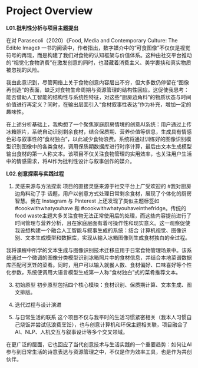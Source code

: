 # Project Overview

**L01.批判性分析与项目主题提出**

在对 Parasecoli（2020）《Food, Media and Contemporary Culture: The Edible Image》 一书的阅读中，作者指出，数字媒介中的“可食图像”不仅仅是视觉符号的再现，而是构建了我们对食物的认知框架与价值体系。这种由社交平台推动的“视觉化食物消费”在激发创意的同时，也潜藏着消费主义、美学裹挟和真实物质被忽视的风险。

我由此意识到，尽管网络上关于食物创意内容层出不穷，但大多数仍停留在“图像再创造”的表面，缺乏对食物生命周期与资源管理的结构性回应。这促使我思考：能否借助人工智能的结构性与系统性特征，对这些“厨房边角料”的物质状态与时间价值进行再定义？同时，在输出层面引入“食材叙事性表达”作为补充，增加一定的趣味性。

在上述分析基础上，我构想了一个聚焦家庭厨房情境的创意AI系统：用户通过上传冰箱照片，系统自动识别剩余食材，结合保质期、营养价值等信息，生成具有情感色彩与叙事性的“食材独白”，以此减少食物浪费。系统将通过训练好的图像识别模型识别图像中的各类食材，调用保质期数据库进行时序计算，最后由文本生成模型输出食材的第一人称文本。该项目不仅关注食物管理的实用效率，也关注用户生活中的情感需求，将AI作为批判性设计与叙事创作的媒介。

**L02.创意探索与实践过程**

1. 灵感来源与方法探索
项目的直接灵感来源于社交平台上广受欢迎的 #我对厨房边角料动了手 话题，用户以创意方式处理日常剩余食材，展现了个体化的厨房智慧。我在 Instagram 与 Pinterest 上还发现了类似主题标签如 #cookwithwhatyouhave 和 #cookwithwhatyouhaveinthefridge。传统的food waste主题大多关注食物无法正常使用后的处理，而这些内容提前进行了时间管理与营养分析，且在家庭层面有着可操作性和现实意义。这一观察促使我设想构建一个融合人工智能与叙事生成的系统：结合 计算机视觉、图像识别、文本生成模型和数据库，实现从输入冰箱图像到生成食材独白的全过程。

我将课程中所学的文本生成与图像识别技术迁移应用于日常食物管理场景中。该系统通过一个微调的图像分类模型识别冰箱照片中的食材信息，并结合本地菜谱数据库匹配可烹饪的菜肴。同时，用户可以输入就餐人数、食材偏好、口味喜好等个性化参数，系统便调用大语言模型生成第一人称“食材独白”式的菜肴推荐文本。

3. 初始原型
初步原型包括四个核心模块：食材识别、保质期计算、文本生成、图文排版。


3. 迭代过程与设计演进


4. 与日常生活的联系
这个项目不仅与我平时的生活习惯紧密相关（我本人习惯自己烧饭并尝试低浪费烹饪），也与创意计算机和环保主题相关联，项目融合了 AI、NLP、人机交互与叙事设计等多个交叉领域。

在更广泛的层面，它也回应了当代创意技术与生活实践的一个重要趋势：如何让AI参与到日常生活的诗意表达与资源管理之中，不仅是作为效率工具，也是作为共创伙伴。

